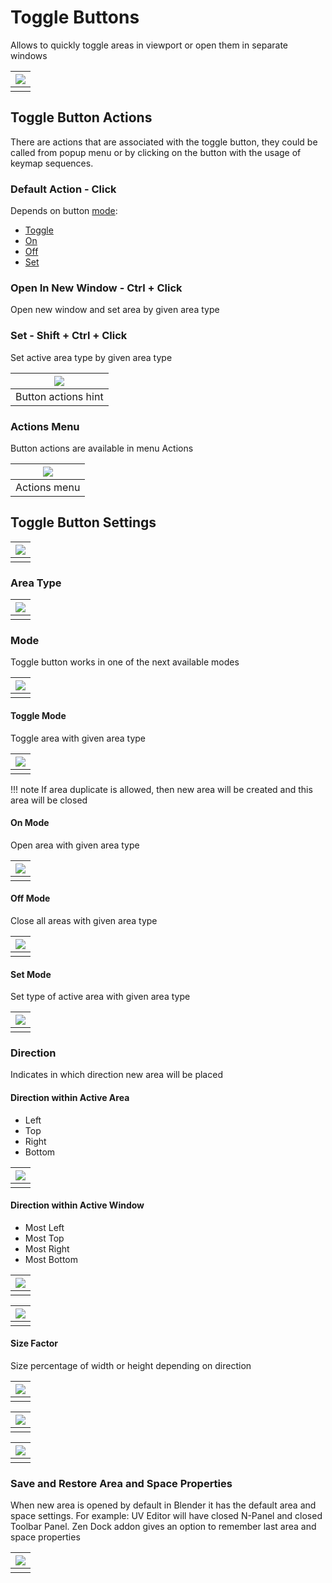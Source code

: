 # Toggle Buttons
Allows to quickly toggle areas in viewport or open them in separate windows

| ![](img/screen/toggle_preview.png) |
|---|
| |

## Toggle Button Actions
There are actions that are associated with the toggle button, they could be called from popup menu or by clicking on the button with the usage of keymap sequences.

### Default Action - Click
Depends on button [mode](#mode):

* [Toggle](#toggle-mode)
* [On](#on-mode)
* [Off](#off-mode)
* [Set](#set-mode)

### Open In New Window - Ctrl + Click
Open new window and set area by given area type

### Set - Shift + Ctrl + Click
Set active area type by given area type

| ![](img/screen/toggle_button_hint.png) |
|---|
| Button actions hint |

### Actions Menu
Button actions are available in menu Actions

| ![](img/screen/toggle_button_actions.png) |
|---|
| Actions menu |


## Toggle Button Settings

| ![](img/screen/toggle_settings.png) |
|---|
| |

### Area Type

| ![](img/screen/toggle_button_area_type.png) |
|---|
| |

### Mode
Toggle button works in one of the next available modes

| ![](img/screen/toggle_button_modes.png) |
|---|
| |

#### Toggle Mode
Toggle area with given area type

| ![](img/screen/toggle_mode.gif) |
|---|
| |

!!! note
    If area duplicate is allowed, then new area will be created and this area will be closed

#### On Mode
Open area with given area type

| ![](img/screen/on_mode.gif) |
|---|
| |

#### Off Mode
Close all areas with given area type

| ![](img/screen/off_mode.gif) |
|---|
| |

#### Set Mode
Set type of active area with given area type

| ![](img/screen/set_mode.gif) |
|---|
| |

### Direction
Indicates in which direction new area will be placed

#### Direction within Active Area

- Left
- Top
- Right
- Bottom

| ![](img/screen/area_direction.png) |
|---|
| |

#### Direction within Active Window

- Most Left
- Most Top
- Most Right
- Most Bottom

| ![](img/screen/area_direction_most_left_right.png) |
|---|
| |

| ![](img/screen/area_direction_most_top_bottom.png) |
|---|
| |

#### Size Factor
Size percentage of width or height depending on direction

| ![](img/screen/area_size_factor.png) |
|---|
| |

| ![](img/screen/size_factor_0_5.gif) |
|---|
| |

| ![](img/screen/size_factor_0_25.gif) |
|---|
| |

### Save and Restore Area and Space Properties
When new area is opened by default in Blender it has the default area and space settings. For example: UV Editor will have closed N-Panel and closed Toolbar Panel. Zen Dock addon gives an option to remember last area and space properties

| ![](img/screen/save_and_restore_props.png) |
|---|
| |
